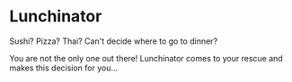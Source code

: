 Lunchinator
===========

Sushi? Pizza? Thai?
Can't decide where to go to dinner?

You are not the only one out there! Lunchinator comes to your rescue and makes this decision for you...